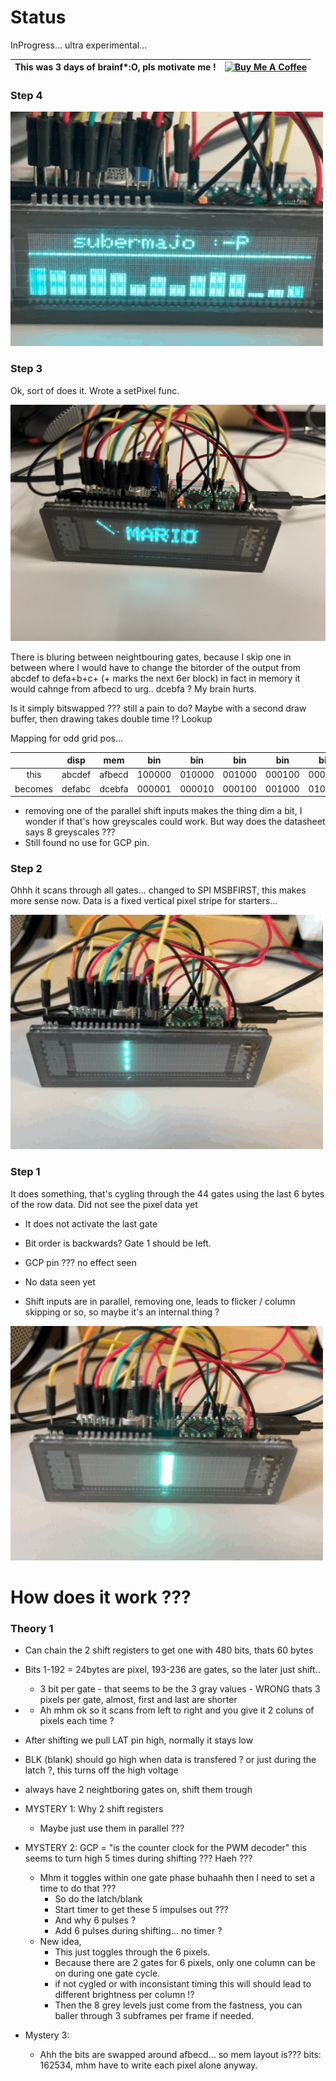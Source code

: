 # Status

InProgress... ultra experimental...

| This was 3 days of brainf*:O, pls motivate me ! | <a href="https://www.buymeacoffee.com/mariosgeu" target="_blank"><img src="https://cdn.buymeacoffee.com/buttons/default-orange.png" alt="Buy Me A Coffee" height="41" width="174"></a> |
|---|---|

### Step 4

![step4](images/IMG_0861.gif)

### Step 3

Ok, sort of does it. Wrote a setPixel func. 

![step3](images/IMG_0855.jpeg)

There is bluring between neightbouring gates, because I skip one in between where I would have to change the bitorder of the output from abcdef to defa+b+c+ (+ marks the next 6er block) in fact in memory it would cahnge from afbecd to urg.. dcebfa ? My brain hurts.

Is it simply bitswapped ??? still a pain to do? Maybe with a second draw buffer, then drawing takes double time !? Lookup 

Mapping for odd grid pos...

|    | disp | mem | bin | bin | bin | bin | bin | bin |
|:---:|:---:|:---:|:---:|:---:|:---:|:---:|:---:|:---:|
| this | abcdef | afbecd | 100000 | 010000 | 001000 | 000100 | 000010 | 000001 |
| becomes | defabc | dcebfa | 000001 | 000010 | 000100 | 001000 | 010000 | 100000 |

 * removing one of the parallel shift inputs makes the thing dim a bit, I wonder if that's how greyscales could work. But way does the datasheet says 8 greyscales ???
 * Still found no use for GCP pin.

### Step 2

Ohhh it scans through all gates... changed to SPI MSBFIRST, this makes more sense now. Data is a fixed vertical pixel stripe for starters...

![bild2](images/IMG_0853.gif)

### Step 1

It does something, that's cygling through the 44 gates using the last 6 bytes of the row data. Did not see the pixel data yet

 * It does not activate the last gate
 * Bit order is backwards? Gate 1 should be left.
 * GCP pin ??? no effect seen
 * No data seen yet

 * Shift inputs are in parallel, removing one, leads to flicker / column skipping or so, so maybe it's an internal thing ?

![bild](images/IMG_0852.gif)


# How does it work ???

### Theory 1 

* Can chain the 2 shift registers to get one with 480 bits, thats 60 bytes

* Bits 1-192 = 24bytes are pixel, 193-236 are gates, so the later just shift..
  * 3 bit per gate - that seems to be the 3 gray values - WRONG thats 3 pixels per gate, almost, first and last are shorter

* 
  * Ah mhm ok so it scans from left to right and you give it 2 coluns of pixels each time ?

* After shifting we pull LAT pin high, normally it stays low

* BLK (blank) should go high when data is transfered ? or just during the latch ?, this turns off the high voltage

* always have 2 neightboring gates on, shift them trough

* MYSTERY 1: Why 2 shift registers
  * Maybe just use them in parallel ???

* MYSTERY 2: GCP = "is the counter clock for the PWM decoder" this seems to turn high 5 times during shifting ??? Haeh ???
  * Mhm it toggles within one gate phase buhaahh then I need to set a time to do that ???
    * So do the latch/blank
    * Start timer to get these 5 impulses out ??? 
    * And why 6 pulses ? 
    * Add 6 pulses during shifting... no timer ?
  * New idea,
    * This just toggles through the 6 pixels.
    * Because there are 2 gates for 6 pixels, only one column can be on during one gate cycle.
    * if not cygled or with inconsistant timing this will should lead to different brightness per column !?
    * Then the 8 grey levels just come from the fastness, you can baller through 3 subframes per frame if needed.

* Mystery 3:
  * Ahh the bits are swapped around afbecd... so mem layout is???  bits: 162534, mhm have to write each pixel alone anyway.